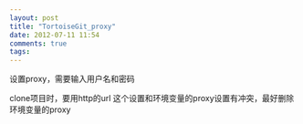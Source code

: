 ```yaml
---
layout: post
title: "TortoiseGit_proxy"
date: 2012-07-11 11:54
comments: true
tags: 
---
```

设置proxy，需要输入用户名和密码

clone项目时，要用http的url
这个设置和环境变量的proxy设置有冲突，最好删除环境变量的proxy
